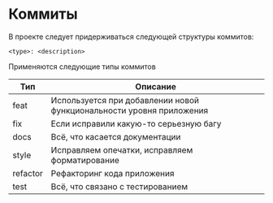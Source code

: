 # Коммиты

В проекте следует придерживаться следующей структуры коммитов:

```
<type>: <description>
```

Применяются следующие типы коммитов

Тип         | Описание
------------| --------------------------------------------------------------------
feat        | Используется при добавлении новой функциональности уровня приложения
fix         | Если исправили какую-то серьезную багу
docs        | Всё, что касается документации
style       | Исправляем опечатки, исправляем форматирование
refactor    | Рефакторинг кода приложения
test        | Всё, что связано с тестированием